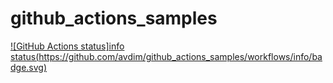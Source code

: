 # github_actions_samples
[![GitHub Actions status]info status(https://github.com/avdim/github_actions_samples/workflows/info/badge.svg)](https://github.com/avdim/github_actions_samples/actions?workflow=info)
